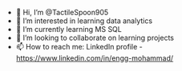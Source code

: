 - 👋 Hi, I’m @TactileSpoon905
- 👀 I’m interested in learning data analytics
- 🌱 I’m currently learning MS SQL
- 💞️ I’m looking to collaborate on learning projects
- 📫 How to reach me: LinkedIn profile - https://www.linkedin.com/in/engg-mohammad/

<!---
TactileSpoon905/TactileSpoon905 is a ✨ special ✨ repository because its `README.md` (this file) appears on your GitHub profile.
You can click the Preview link to take a look at your changes.
--->
